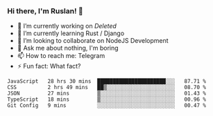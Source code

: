 ### Hi there, I'm Ruslan! 👋

- 🔭 I’m currently working on *Deleted*
- 🌱 I’m currently learning Rust / Django
- 👯 I’m looking to collaborate on NodeJS Development
- 💬 Ask me about nothing, I'm boring
- 📫 How to reach me: Telegram
- ⚡ Fun fact: What fact?

<!--START_SECTION:waka-->
```text
JavaScript   28 hrs 30 mins  ██████████████████████░░░   87.71 % 
CSS          2 hrs 49 mins   ██▒░░░░░░░░░░░░░░░░░░░░░░   08.70 % 
JSON         27 mins         ▒░░░░░░░░░░░░░░░░░░░░░░░░   01.43 % 
TypeScript   18 mins         ▒░░░░░░░░░░░░░░░░░░░░░░░░   00.96 % 
Git Config   9 mins          ░░░░░░░░░░░░░░░░░░░░░░░░░   00.47 % 
```
<!--END_SECTION:waka-->
